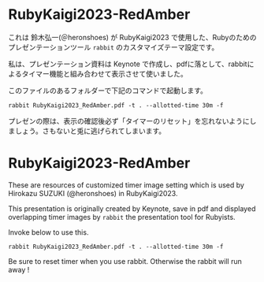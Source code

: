 # RubyKaigi2023-RedAmber

これは 鈴木弘一(＠heronshoes) が RubyKaigi2023 で使用した、Rubyのためのプレゼンテーションツール `rabbit` のカスタマイズテーマ設定です。

私は、プレゼンテーション資料は Keynote で作成し、pdfに落として、rabbitによるタイマー機能と組み合わせて表示させて使いました。

このファイルのあるフォルダーで下記のコマンドで起動します。

```
rabbit RubyKaigi2023_RedAmber.pdf -t . --allotted-time 30m -f
```

プレゼンの際は、表示の確認後必ず「タイマーのリセット」を忘れないようにしましょう。さもないと兎に逃げられてしまいます。


# RubyKaigi2023-RedAmber

These are resources of customized timer image setting which is used by Hirokazu SUZUKI (@heronshoes) in RubyKaigi2023.

This presentation is originally created by Keynote, save in pdf and displayed overlapping timer images by `rabbit` the presentation tool for Rubyists.

Invoke below to use this.

```
rabbit RubyKaigi2023_RedAmber.pdf -t . --allotted-time 30m -f
```

Be sure to reset timer when you use rabbit. Otherwise the rabbit will run away !
